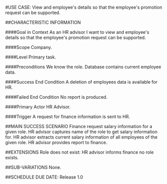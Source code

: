 #USE CASE: View and employee's details so that the employee's promotion request can be supported.

##CHARACTERISTIC INFORMATION

####Goal in Context
As an HR advisor I want to view and employee's details so that the employee's promotion request can be supported.

####Scope
Company.

####Level
Primary task.

####Preconditions
We know the role. Database contains current employee data.

####Success End Condition
A deletion of employees data is available for HR.

####Failed End Condition
No report is produced.

####Primary Actor
HR Advisor.

####Trigger
A request for finance information is sent to HR.

##MAIN SUCCESS SCENARIO
Finance request salary information for a given role.
HR advisor captures name of the role to get salary information for.
HR advisor extracts current salary information of all employees of the given role.
HR advisor provides report to finance.

##EXTENSIONS
Role does not exist:
HR advisor informs finance no role exists.

##SUB-VARIATIONS
None.

##SCHEDULE
DUE DATE: Release 1.0